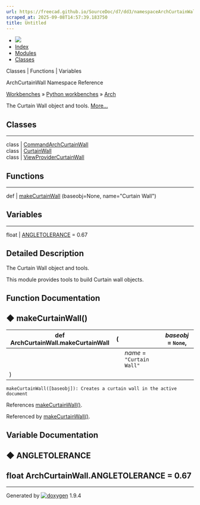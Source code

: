 ```yaml
---
url: https://freecad.github.io/SourceDoc/d7/dd3/namespaceArchCurtainWall.html
scraped_at: 2025-09-08T14:57:39.183750
title: Untitled
---
```


  * [ ![](https://www.freecad.org/svg/logo-freecad.svg) ](https://freecadweb.org "FreeCAD")
  * [Index](../../index.html "Index")
  * [Modules](../../modules.html "Modules list")
  * [Classes](../../annotated.html "Annotated list")

Classes | Functions | Variables

ArchCurtainWall Namespace Reference

[Workbenches](../../d2/df2/group__WORKBENCHES.html) » [Python
workbenches](../../d1/d82/group__PYTHONWORKBENCHES.html) »
[Arch](../../df/dce/group__ARCH.html)

The Curtain Wall object and tools.
[More...](../../d7/dd3/namespaceArchCurtainWall.html#details)

##  Classes  
  
---  
class | [CommandArchCurtainWall](../../d3/d55/classArchCurtainWall_1_1CommandArchCurtainWall.html)  
class | [CurtainWall](../../d3/ddd/classArchCurtainWall_1_1CurtainWall.html)  
class | [ViewProviderCurtainWall](../../d7/d61/classArchCurtainWall_1_1ViewProviderCurtainWall.html)  
  
##  Functions  
  
---  
def | [makeCurtainWall](../../d7/dd3/namespaceArchCurtainWall.html#a5754089203624c95a39d2755f7d5eb72) (baseobj=None, name="Curtain Wall")  
  
##  Variables  
  
---  
float | [ANGLETOLERANCE](../../d7/dd3/namespaceArchCurtainWall.html#a8f78c20c5af51fc0bc2edb0fe4bacf56) = 0.67  
  
## Detailed Description

The Curtain Wall object and tools.

This module provides tools to build Curtain wall objects.

## Function Documentation

## ◆ makeCurtainWall()

def ArchCurtainWall.makeCurtainWall  | ( |  | _baseobj_ = `None`,   
---|---|---|---  
|  |  | _name_ = `"Curtain Wall"`  
| ) | |   
      
    
    makeCurtainWall([baseobj]): Creates a curtain wall in the active document
    

References
[makeCurtainWall()](../../d7/dd3/namespaceArchCurtainWall.html#a5754089203624c95a39d2755f7d5eb72).

Referenced by
[makeCurtainWall()](../../d7/dd3/namespaceArchCurtainWall.html#a5754089203624c95a39d2755f7d5eb72).

## Variable Documentation

## ◆ ANGLETOLERANCE

float ArchCurtainWall.ANGLETOLERANCE = 0.67  
---  
  
* * *

Generated by
[![doxygen](../../doxygen.svg)](https://www.doxygen.org/index.html) 1.9.4

